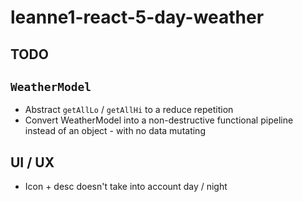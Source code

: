 # leanne1-react-5-day-weather

## TODO
## `WeatherModel`
- Abstract `getAllLo` / `getAllHi` to a reduce repetition
- Convert WeatherModel into a non-destructive functional pipeline instead of an object - with no data mutating

## UI / UX
- Icon + desc doesn't take into account day / night
